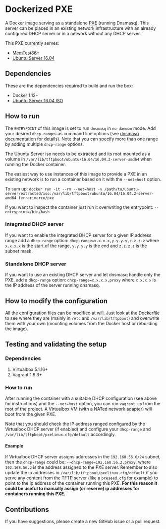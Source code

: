 # Dockerized PXE
A Docker image serving as a standalone [PXE](https://en.wikipedia.org/wiki/Preboot_Execution_Environment) (running Dnsmasq). This server can be placed in an existing network infrastructure with an already configured DHCP server or in a network without any DHCP server.

This PXE currently serves:
- [MemTest86+](http://www.memtest86.com/)
- [Ubuntu Server 16.04](http://releases.ubuntu.com/16.04)

## Dependencies
These are the dependencies required to build and run the box:
- Docker 1.12+
- [Ubuntu Server 16.04 ISO](http://releases.ubuntu.com/16.04/ubuntu-16.04.2-server-amd64.iso)

## How to run
The `ENTRYPOINT` of this image is set to run `dnsmasq` in `no-daemon` mode. Add your desired `dhcp-range`s as command line options (see [dnsmasq documentation](http://www.thekelleys.org.uk/dnsmasq/docs/dnsmasq-man.html) for details). Note that you can specify more than one range by adding multiple `dhcp-range` options.

The Ubuntu Server iso needs to be extracted and its root mounted as a volume in `/var/lib/tftpboot/ubuntu/16.04/16.04.2-server-amd64` when running the Docker container.

The easiest way to use instances of this image to provide a PXE in an existing network is to run a container based on it with the `--net=host` option.

To sum up: `docker run -it --rm --net=host -v /path/to/ubuntu-server/extracted/iso:/var/lib/tftpboot/ubuntu/16.04/16.04.2-server-amd64 ferrarimarco/pxe`

If you want to inspect the container just run it overwriting the entrypoint: `--entrypoint=/bin/bash`

### Integrated DHCP server
If you want to enable the integrated DHCP server for a given IP address range add a `dhcp-range` option: `dhcp-range=x.x.x.x,y.y.y.y,z.z.z.z` where `x.x.x.x` is the start of the range, `y.y.y.y` is the end and `z.z.z.z` is the subnet mask.

### Standalone DHCP server
If you want to use an existing DHCP server and let dnsmasq handle only the PXE, add a `dhcp-range` option: `dhcp-range=x.x.x.x,proxy` where `x.x.x.x` is the IP address of the server running dnsmasq.

## How to modify the configuration

All the configuration files can be modified at will. Just look at the Dockerfile to see where they are (mainly in `/etc` and `/var/lib/tftpboot`) and overwrite them with your own (mounting volumes from the Docker host or rebuilding the image).

## Testing and validating the setup
### Dependencies

1. Virtualbox 5.1.16+
1. Vagrant 1.9.3+

### How to run

After running the container with a suitable DHCP configuration (see above for instructions) and the `--net=host` option, you can run `vagrant up` from the root of the project. A Virtualbox VM (with a NATed network adapter) will boot from the given PXE.

Note that you should check the IP address ranged configured by the Virtualbox DHCP server (if enabled) and configure your `dhcp-range` and `/var/lib/tftpboot/pxelinux.cfg/default` accordingly.

#### Example

If Virtualbox DHCP server assigns addresses in the `192.168.56.0/24` subnet, then the `dhcp-range` could be: `--dhcp-range=192.168.56.2,proxy`, where `192.168.56.2` is the address assigned to the PXE server. Remember to also update the ip addresses in `/var/lib/tftpboot/pxelinux.cfg/default` if you serve any content from the TFTP server (like a `preseed.cfg` for example) to point to the ip address of the container running this PXE. **For this reason it could be useful to manually assign (or reserve) ip addresses for containers running this PXE.**

## Contributions
If you have suggestions, please create a new GitHub issue or a pull request.
